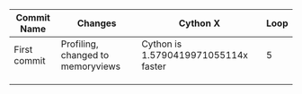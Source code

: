 |Commit Name   	|Changes  	|Cython X   	|Loop   	|
|---	|---	|---	|---	|
|First commit	|Profiling, changed to memoryviews	|Cython is 1.5790419971055114x faster	|5	|
|   	|   	|   	|   	|
|   	|   	|   	|   	|
|   	|   	|   	|   	|